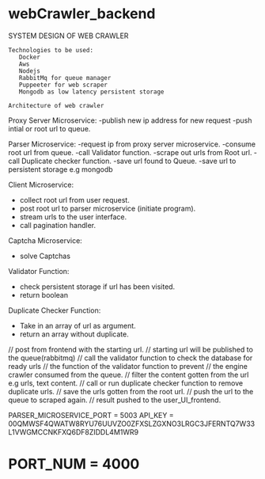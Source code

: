 # webCrawler_backend

SYSTEM DESIGN OF WEB CRAWLER

    Technologies to be used:
       Docker
       Aws
       Nodejs
       RabbitMq for queue manager
       Puppeeter for web scraper
       Mongodb as low latency persistent storage

    Architecture of web crawler

Proxy Server Microservice:
-publish new ip address for new request
-push intial or root url to queue.

Parser Microservice:
-request ip from proxy server microservice.
-consume root url from queue.
-call Validator function.
-scrape out urls from Root url.
-call Duplicate checker function.
-save url found to Queue.
-save url to persistent storage e.g mongodb

Client Microservice:

- collect root url from user request.
- post root url to parser microservice (initiate program).
- stream urls to the user interface.
- call pagination handler.

Captcha Microservice:

- solve Captchas

Validator Function:

- check persistent storage if url has been visited.
- return boolean

Duplicate Checker Function:

- Take in an array of url as argument.
- return an array without duplicate.

// post from frontend with the starting url.
// starting url will be published to the queue(rabbitmq)
// call the validator function to check the database for ready urls
// the function of the validator function to prevent
// the engine crawler consumed from the queue.
// filter the content gotten from the url e.g urls, text content.
// call or run duplicate checker function to remove duplicate urls.
// save the urls gotten from the root url.
// push the url to the queue to scraped again.
// result pushed to the user_UI_frontend.

PARSER_MICROSERVICE_PORT = 5003
API_KEY = 00QMWSF4QWATW8RYU76UUVZO0ZFXSLZGXNO3LRGC3JFERNTQ7W33L1VWGMCCNKFXQ6DF8ZIDDL4M1WR9

# PORT_NUM = 4000
